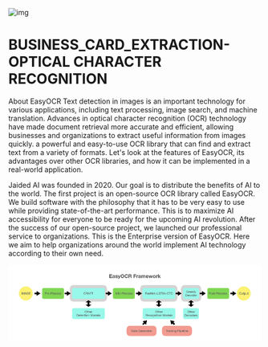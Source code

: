 ![img](/)
# BUSINESS_CARD_EXTRACTION-OPTICAL CHARACTER RECOGNITION 
About EasyOCR
Text detection in images is an important technology for various applications, including text processing, image search, and machine translation. 
Advances in optical character recognition (OCR) technology have made document retrieval more accurate and efficient, allowing businesses and organizations to extract useful information from images quickly. a powerful and easy-to-use OCR library that can find and extract text from a variety of formats. Let's look at the features of EasyOCR, its advantages over other OCR libraries, and how it can be implemented in a real-world application.

Jaided AI was founded in 2020. Our goal is to distribute the benefits of AI to the world. The first project is an open-source OCR library called EasyOCR. We build software with the philosophy that it has to be very easy to use while providing state-of-the-art performance. This is to maximize AI accessibility for everyone to be ready for the upcoming AI revolution. After the success of our open-source project, we launched our professional service to organizations. This is the Enterprise version of EasyOCR. Here we aim to help organizations around the world implement AI technology according to their own need.

![img](/easyocr_framework.jpeg)
